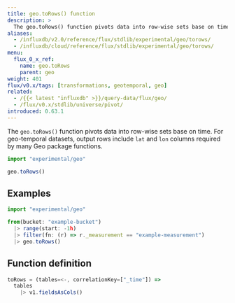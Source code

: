 ```yaml
---
title: geo.toRows() function
description: >
  The geo.toRows() function pivots data into row-wise sets base on time.
aliases:
  - /influxdb/v2.0/reference/flux/stdlib/experimental/geo/torows/
  - /influxdb/cloud/reference/flux/stdlib/experimental/geo/torows/
menu:
  flux_0_x_ref:
    name: geo.toRows
    parent: geo
weight: 401
flux/v0.x/tags: [transformations, geotemporal, geo]
related:
  - /{{< latest "influxdb" >}}/query-data/flux/geo/
  - /flux/v0.x/stdlib/universe/pivot/
introduced: 0.63.1
---
```


The `geo.toRows()` function pivots data into row-wise sets base on time.
For geo-temporal datasets, output rows include `lat` and `lon` columns required by
many Geo package functions.

```js
import "experimental/geo"

geo.toRows()
```

## Examples
```js
import "experimental/geo"

from(bucket: "example-bucket")
  |> range(start: -1h)
  |> filter(fn: (r) => r._measurement == "example-measurement")
  |> geo.toRows()
```

## Function definition
```js
toRows = (tables=<-, correlationKey=["_time"]) =>
  tables
    |> v1.fieldsAsCols()
```
